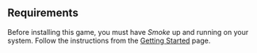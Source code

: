 ## Requirements

Before installing this game, you must have *Smoke* up and running on your system.  Follow the instructions from the [Getting Started](../../getting-started.md) page.